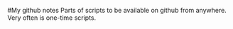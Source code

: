 #My github notes
Parts of scripts to be available on github from anywhere.
Very often is one-time scripts.

